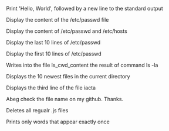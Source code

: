 Print 'Hello, World', followed by a new line to the standard output

Display the content of the /etc/passwd file

Display the content of /etc/passwd and /etc/hosts

Display the last 10 lines of /etc/passwd

Display the first 10 lines of /etc/passwd

Writes into the file ls_cwd_content the result of command ls -la

Displays the 10 newest files in the current directory

Displays the third line of the file iacta

Abeg check the file name on my github. Thanks.

Deletes all regualr .js files

Prints only words that appear exactly once
